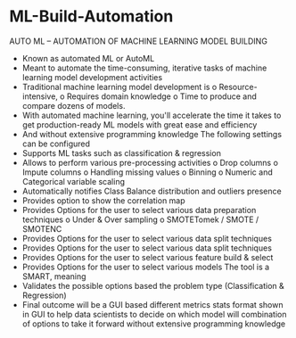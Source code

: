 # ML-Build-Automation
AUTO ML – AUTOMATION OF MACHINE LEARNING MODEL BUILDING
-	Known as automated ML or AutoML
-	Meant to automate the time-consuming, iterative tasks of machine learning model development activities
-	Traditional machine learning model development is 
o	Resource-intensive, 
o	Requires domain knowledge 
o	Time to produce and compare dozens of models. 
-	With automated machine learning, you'll accelerate the time it takes to get production-ready ML models with great ease and efficiency
-	And without extensive programming knowledge
The following settings can be configured
-	Supports ML tasks such as classification & regression
-	Allows to perform various pre-processing activities
o	Drop columns
o	Impute columns
o	Handling missing values
o	Binning
o	Numeric and Categorical variable scaling
-	Automatically notifies Class Balance distribution and outliers presence 
-	Provides option to show the correlation map
-	Provides Options for the user to select various data preparation techniques
o	Under & Over sampling
o	SMOTETomek / SMOTE / SMOTENC
-	Provides Options for the user to select various data split techniques
-	Provides Options for the user to select various data split techniques
-	Provides Options for the user to select various feature build & select
-	Provides Options for the user to select various models
The tool is a SMART, meaning
-	Validates the possible options based the problem type (Classification & Regression)
-	Final outcome will be a GUI based different metrics stats format shown in GUI to help data scientists to decide on which model will combination of options to take it forward without extensive programming knowledge
